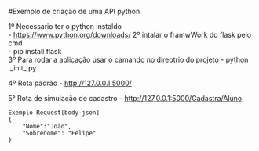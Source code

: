 #Exemplo de criação de uma API python

1º Necessario ter o python instaldo          
    - https://www.python.org/downloads/
2º intalar o framwWork do flask pelo cmd     
    - pip install flask  
3º  Para rodar a aplicação usar o camando no direotrio do projeto 
    - python .\_init_.py


4º Rota padrão
    - http://127.0.0.1:5000/

5° Rota de simulação de cadastro
    - http://127.0.0.1:5000/Cadastra/Aluno
    
    Exemplo Request[body-json]
    {
	    "Nome":"João",
	    "Sobrenome": "Felipe"
    }
